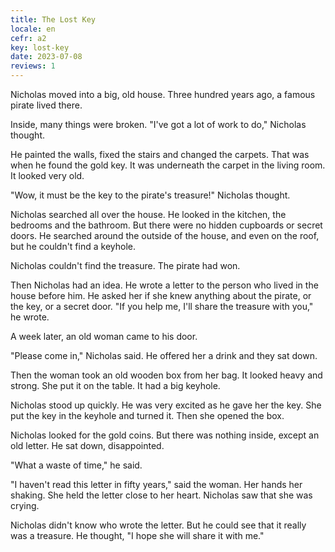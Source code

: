 ```yaml
---
title: The Lost Key
locale: en
cefr: a2
key: lost-key
date: 2023-07-08
reviews: 1
---
```


Nicholas moved into a big, old house. Three hundred years ago, a famous pirate lived there.

Inside, many things were broken. "I've got a lot of work to do," Nicholas thought.

He painted the walls, fixed the stairs and changed the carpets. That was when he found the gold key. It was underneath the carpet in the living room. It looked very old.

"Wow, it must be the key to the pirate's treasure!" Nicholas thought.

Nicholas searched all over the house. He looked in the kitchen, the bedrooms and the bathroom. But there were no hidden cupboards or secret doors. He searched around the outside of the house, and even on the roof, but he couldn't find a keyhole.

Nicholas couldn't find the treasure. The pirate had won.

Then Nicholas had an idea. He wrote a letter to the person who lived in the house before him. He asked her if she knew anything about the pirate, or the key, or a secret door. "If you help me, I'll share the treasure with you," he wrote.

A week later, an old woman came to his door.

"Please come in," Nicholas said. He offered her a drink and they sat down.

Then the woman took an old wooden box from her bag. It looked heavy and strong. She put it on the table. It had a big keyhole.

Nicholas stood up quickly. He was very excited as he gave her the key. She put the key in the keyhole and turned it. Then she opened the box.

Nicholas looked for the gold coins. But there was nothing inside, except an old letter. He sat down, disappointed.

"What a waste of time," he said.

"I haven't read this letter in fifty years," said the woman. Her hands her shaking. She held the letter close to her heart. Nicholas saw that she was crying.

Nicholas didn't know who wrote the letter. But he could see that it really was a treasure. He thought, "I hope she will share it with me."